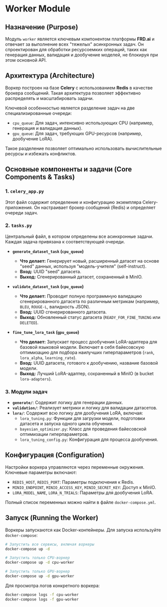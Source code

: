 # Worker Module

## Назначение (Purpose)

Модуль `worker` является ключевым компонентом платформы **FRD.ai** и отвечает за выполнение всех "тяжелых" асинхронных задач. Он спроектирован для обработки ресурсоемких операций, таких как генерация данных, валидация и дообучение моделей, не блокируя при этом основной API.

## Архитектура (Architecture)

Воркер построен на базе **Celery** с использованием **Redis** в качестве брокера сообщений. Такая архитектура позволяет эффективно распределять и масштабировать задачи.

Ключевой особенностью является разделение задач на две специализированные очереди:

-   `cpu_queue`: Для задач, интенсивно использующих CPU (например, генерация и валидация данных).
-   `gpu_queue`: Для задач, требующих GPU-ресурсов (например, дообучение LoRA).

Такое разделение позволяет оптимально использовать вычислительные ресурсы и избежать конфликтов.

## Основные компоненты и задачи (Core Components & Tasks)

### 1. `celery_app.py`

Этот файл содержит определение и конфигурацию экземпляра Celery-приложения. Он настраивает брокер сообщений (Redis) и определяет очереди задач.

### 2. `tasks.py`

Центральный файл, в котором определены все асинхронные задачи. Каждая задача привязана к соответствующей очереди.

-   **`generate_dataset_task` (`cpu_queue`)**
    -   **Что делает:** Генерирует новый, расширенный датасет на основе "seed" данных, используя "модель-учителя" (self-instruct).
    -   **Вход:** UUID "seed" датасета.
    -   **Выход:** Сгенерированный датасет, сохраненный в MinIO.

-   **`validate_dataset_task` (`cpu_queue`)**
    -   **Что делает:** Проводит полную программную валидацию сгенерированного датасета по различным метрикам (например, `BLEU`, `ROUGE-L`, валидность JSON).
    -   **Вход:** UUID сгенерированного датасета.
    -   **Выход:** Обновленный статус датасета (`READY_FOR_FINE_TUNING` или `DELETED`).

-   **`fine_tune_lora_task` (`gpu_queue`)**
    -   **Что делает:** Запускает процесс дообучения LoRA-адаптера для базовой языковой модели. Включает в себя байесовскую оптимизацию для подбора наилучших гиперпараметров (`rank`, `lora_alpha`, `learning_rate`).
    -   **Вход:** UUID датасета, готового к дообучению, название базовой модели.
    -   **Выход:** Лучший LoRA-адаптер, сохраненный в MinIO (в bucket `lora-adapters`).

### 3. Модули задач

-   **`generate/`**: Содержит логику для генерации данных.
-   **`validation/`**: Реализует метрики и логику для валидации датасетов.
-   **`lora/`**: Содержит всю логику для дообучения LoRA, включая:
    -   `lora_tuning.py`: Функции для загрузки модели, подготовки датасета и запуска одного цикла обучения.
    -   `bayesian_optimizer.py`: Класс для проведения байесовской оптимизации гиперпараметров.
    -   `lora_tuning_config.py`: Конфигурация для процесса дообучения.

## Конфигурация (Configuration)

Настройки воркера управляются через переменные окружения. Ключевые параметры включают:

-   `REDIS_HOST`, `REDIS_PORT`: Параметры подключения к Redis.
-   `MINIO_ENDPOINT`, `MINIO_ACCESS_KEY`, `MINIO_SECRET_KEY`: Доступ к MinIO.
-   `LORA_MODEL_NAME`, `LORA_N_TRIALS`: Параметры для дообучения LoRA.

Полный список переменных можно найти в файле `docker-compose.yml`.

## Запуск (Running the Worker)

Воркеры запускаются как Docker-контейнеры. Для запуска используйте `docker-compose`:

```bash
# Запустить все сервисы, включая воркеры
docker-compose up -d

# Запустить только CPU-воркер
docker-compose up -d cpu-worker

# Запустить только GPU-воркер
docker-compose up -d gpu-worker
```

Для просмотра логов конкретного воркера:

```bash
docker-compose logs -f cpu-worker
docker-compose logs -f gpu-worker
```
